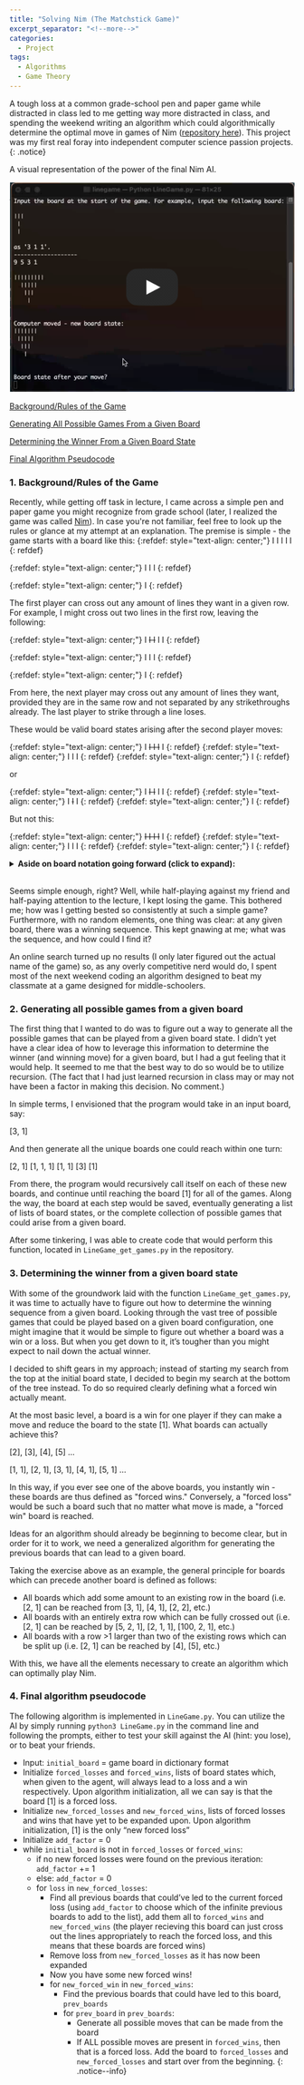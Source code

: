 ```yaml
---
title: "Solving Nim (The Matchstick Game)"
excerpt_separator: "<!--more-->"
categories:
  - Project
tags:
  - Algorithms
  - Game Theory
---
```


A tough loss at a common grade-school pen and paper game while distracted in class led to me getting way more distracted in class, and spending the weekend writing an algorithm which could algorithmically determine the optimal move in games of Nim ([repository here](https://github.com/josh-holder/linegame)). This project was my first real foray into independent computer science passion projects.
{: .notice}

A visual representation of the power of the final Nim AI.

[![nimAI](/assets/nim/nim_thumbnail.png)](https://youtu.be/M549HV2UrH4)

[Background/Rules of the Game](#1-backgroundrules-of-the-game)

[Generating All Possible Games From a Given Board](#2-generating-all-possible-games-from-a-given-board)

[Determining the Winner From a Given Board State](#3-determining-the-winner-from-a-given-board-state)

[Final Algorithm Pseudocode](#4-final-algorithm-pseudocode)

### 1. Background/Rules of the Game
Recently, while getting off task in lecture, I came across a simple pen and paper game you might recognize from grade school (later, I realized the game was called [Nim](https://en.wikipedia.org/wiki/Nim)). In case you're not familiar, feel free to look up the rules or glance at my attempt at an explanation. The premise is simple - the game starts with a board like this:
{:refdef: style="text-align: center;"}
I I I I I
{: refdef}

{:refdef: style="text-align: center;"}
I I I
{: refdef}

{:refdef: style="text-align: center;"}
I
{: refdef}

The first player can cross out any amount of lines they want in a given row. For example, I might cross out two lines in the first row, leaving the following:

{:refdef: style="text-align: center;"}
I ~~I I~~ I I
{: refdef}

{:refdef: style="text-align: center;"}
I I I
{: refdef}

{:refdef: style="text-align: center;"}
I
{: refdef}

From here, the next player may cross out any amount of lines they want, provided they are in the same row and not separated by any strikethroughs already. The last player to strike through a line loses.

These would be valid board states arising after the second player moves:

{:refdef: style="text-align: center;"}
I ~~I I I~~ I
{: refdef}
{:refdef: style="text-align: center;"}
I I I
{: refdef}
{:refdef: style="text-align: center;"}
I
{: refdef}

or

{:refdef: style="text-align: center;"}
I ~~I I~~ I I
{: refdef}
{:refdef: style="text-align: center;"}
I ~~I~~ I
{: refdef}
{:refdef: style="text-align: center;"}
I
{: refdef}

But not this:

{:refdef: style="text-align: center;"}
~~I I I I~~ I
{: refdef}
{:refdef: style="text-align: center;"}
I I I
{: refdef}
{:refdef: style="text-align: center;"}
I
{: refdef}

<details>
<summary><b>Aside on board notation going forward (click to expand):</b></summary>

<p>One can imagine several ways to store a representation of a board state in a way friendly to computers. Throughout the code, I alternate between dictionary and list forms, where the following board:</p>

<p><center>I I I</center></p>
<p><center>I</center></p>

<p>would be stored as {3:1,1:2} or [3, 1, 1] as a dictionary or list respectively. For the rest of this blog post, I'll be using list notation to reference boards.</p>

</details>
<br>

Seems simple enough, right? Well, while half-playing against my friend and half-paying attention to the lecture, I kept losing the game. This bothered me; how was I getting bested so consistently at such a simple game? Furthermore, with no random elements, one thing was clear: at any given board, there was a winning sequence. This kept gnawing at me; what was the sequence, and how could I find it? 

An online search turned up no results (I only later figured out the actual name of the game) so, as any overly competitive nerd would do, I spent most of the next weekend coding an algorithm designed to beat my classmate at a game designed for middle-schoolers.  

### 2. Generating all possible games from a given board
The first thing that I wanted to do was to figure out a way to generate all the possible games that can be played from a given board state. I didn’t yet have a clear idea of how to leverage this information to determine the winner (and winning move) for a given board, but I had a gut feeling that it would help. It seemed to me that the best way to do so would be to utilize recursion. (The fact that I had just learned recursion in class may or may not have been a factor in making this decision. No comment.)

In simple terms, I envisioned that the program would take in an input board, say:

[3, 1]

And then generate all the unique boards one could reach within one turn:

[2, 1] [1, 1, 1] [1, 1] [3] [1]

From there, the program would recursively call itself on each of these new boards, and continue until reaching the board [1] for all of the games. Along the way, the board at each step would be saved, eventually generating a list of lists of board states, or the complete collection of possible games that could arise from a given board.

After some tinkering, I was able to create code that would perform this function, located in `LineGame_get_games.py` in the repository.

### 3. Determining the winner from a given board state

With some of the groundwork laid with the function `LineGame_get_games.py`, it was time to actually have to figure out how to determine the winning sequence from a given board. Looking through the vast tree of possible games that could be played based on a given board configuration, one might imagine that it would be simple to figure out whether a board was a win or a loss. But when you get down to it, it’s tougher than you might expect to nail down the actual winner.

I decided to shift gears in my approach; instead of starting my search from the top at the initial board state, I decided to begin my search at the bottom of the tree instead. To do so required clearly defining what a forced win actually meant.

At the most basic level, a board is a win for one player if they can make a move and reduce the board to the state [1]. What boards can actually achieve this?

[2], [3], [4], [5] …

[1, 1], [2, 1], [3, 1], [4, 1], [5, 1] …

In this way, if you ever see one of the above boards, you instantly win - these boards are thus defined as "forced wins." Conversely, a "forced loss" would be such a board such that no matter what move is made, a "forced win" board is reached.

Ideas for an algorithm should already be beginning to become clear, but in order for it to work, we need a generalized algorithm for generating the previous boards that can lead to a given board.

Taking the exercise above as an example, the general principle for boards which can precede another board is defined as follows:

* All boards which add some amount to an existing row in the board (i.e. [2, 1] can be reached from [3, 1], [4, 1], [2, 2], etc.)
* All boards with an entirely extra row which can be fully crossed out (i.e. [2, 1] can be reached by [5, 2, 1], [2, 1, 1], [100, 2, 1], etc.)
* All boards with a row >1 larger than two of the existing rows which can be split up (i.e. [2, 1] can be reached by [4], [5], etc.)

With this, we have all the elements necessary to create an algorithm which can optimally play Nim.

### 4. Final algorithm pseudocode

The following algorithm is implemented in `LineGame.py`. You can utilize the AI by simply running `python3 LineGame.py` in the command line and following the prompts, either to test your skill against the AI (hint: you lose), or to beat your friends.

* Input: `initial_board` = game board in dictionary format
* Initialize `forced_losses` and `forced_wins`, lists of board states which, when given to the agent, will always lead to a loss and a win respectively. Upon algorithm initialization, all we can say is that the board [1] is a forced loss.
* Initialize `new_forced_losses` and `new_forced_wins`, lists of forced losses and wins that have yet to be expanded upon. Upon algorithm initialization, [1] is the only “new forced loss”
* Initialize `add_factor` = 0
* while `initial_board` is not in `forced_losses` or `forced_wins`:
  * if no new forced losses were found on the previous iteration: `add_factor` += 1
  * else: `add_factor` = 0
  * for `loss` in `new_forced_losses`:
    * Find all previous boards that could’ve led to the current forced loss (using `add_factor` to choose which of the infinite previous boards to add to the list), add them all to `forced_wins` and `new_forced_wins` (the player recieving this board can just cross out the lines appropriately to reach the forced loss, and this means that these boards are forced wins)
    * Remove loss from `new_forced_losses` as it has now been expanded
    * Now you have some new forced wins!
    * for `new_forced_win` in `new_forced_wins`:
      * Find the previous boards that could have led to this board, `prev_boards`
      * for `prev_board` in `prev_boards`:
        * Generate all possible moves that can be made from the board
        * If ALL possible moves are present in `forced_wins`, then that is a forced loss. Add the board to `forced_losses` and `new_forced_losses` and start over from the beginning.
{: .notice--info}